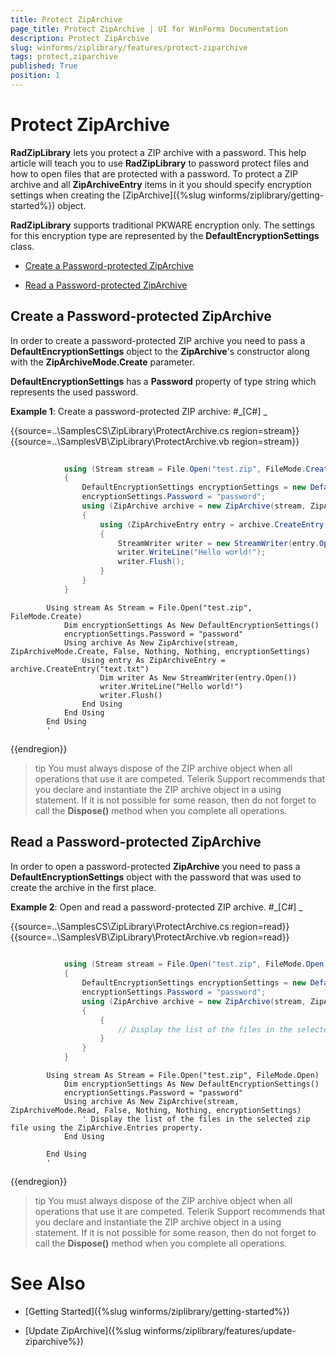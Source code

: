 ```yaml
---
title: Protect ZipArchive
page_title: Protect ZipArchive | UI for WinForms Documentation
description: Protect ZipArchive
slug: winforms/ziplibrary/features/protect-ziparchive
tags: protect,ziparchive
published: True
position: 1
---
```


# Protect ZipArchive



__RadZipLibrary__ lets you protect a ZIP archive with a password. This help article will teach you to use 
        __RadZipLibrary__ to password protect files and how to open files that are protected with a password. To protect a ZIP archive 
        and all __ZipArchiveEntry__ items in it you should specify encryption settings when creating 
        the [ZipArchive]({%slug winforms/ziplibrary/getting-started%}) object.
      

__RadZipLibrary__ supports traditional PKWARE encryption only. The settings for this encryption type are represented by 
        the __DefaultEncryptionSettings__ class.
      

* [Create a Password-protected ZipArchive](#create-a-password-protected-ziparchive)

* [Read a Password-protected ZipArchive](#read-a-password-protected-ziparchive)

## Create a Password-protected ZipArchive

In order to create a password-protected ZIP archive you need to pass a __DefaultEncryptionSettings__ object to the 
          __ZipArchive__'s constructor along with the __ZipArchiveMode.Create__ parameter.
        

__DefaultEncryptionSettings__ has a __Password__ property of type string which represents the used password.
        

__Example 1__: Create a password-protected ZIP archive:
        #_[C#] _

	



{{source=..\SamplesCS\ZipLibrary\ProtectArchive.cs region=stream}} 
{{source=..\SamplesVB\ZipLibrary\ProtectArchive.vb region=stream}} 

````C#
            
            using (Stream stream = File.Open("test.zip", FileMode.Create))
            {
                DefaultEncryptionSettings encryptionSettings = new DefaultEncryptionSettings();
                encryptionSettings.Password = "password";
                using (ZipArchive archive = new ZipArchive(stream, ZipArchiveMode.Create, false, null, null, encryptionSettings))
                {
                    using (ZipArchiveEntry entry = archive.CreateEntry("text.txt"))
                    {
                        StreamWriter writer = new StreamWriter(entry.Open());
                        writer.WriteLine("Hello world!");
                        writer.Flush();
                    }
                }
            }
````
````VB.NET
        Using stream As Stream = File.Open("test.zip", FileMode.Create)
            Dim encryptionSettings As New DefaultEncryptionSettings()
            encryptionSettings.Password = "password"
            Using archive As New ZipArchive(stream, ZipArchiveMode.Create, False, Nothing, Nothing, encryptionSettings)
                Using entry As ZipArchiveEntry = archive.CreateEntry("text.txt")
                    Dim writer As New StreamWriter(entry.Open())
                    writer.WriteLine("Hello world!")
                    writer.Flush()
                End Using
            End Using
        End Using
        '
````

{{endregion}} 




>tip You must always dispose of the ZIP archive object when all operations that use it are competed. Telerik Support recommends that you declare and 
            instantiate the ZIP archive object in a using statement. If it is not possible for some reason, then do not forget to call the __Dispose()__ method when you complete all operations.
>


## Read a Password-protected ZipArchive

In order to open a password-protected __ZipArchive__ you need to pass a __DefaultEncryptionSettings__ 
          object with the password that was used to create the archive in the first place.
        

__Example 2__: Open and read a password-protected ZIP archive.
        #_[C#] _

	



{{source=..\SamplesCS\ZipLibrary\ProtectArchive.cs region=read}} 
{{source=..\SamplesVB\ZipLibrary\ProtectArchive.vb region=read}} 

````C#
                
            using (Stream stream = File.Open("test.zip", FileMode.Open))
            {
                DefaultEncryptionSettings encryptionSettings = new DefaultEncryptionSettings();
                encryptionSettings.Password = "password";
                using (ZipArchive archive = new ZipArchive(stream, ZipArchiveMode.Read, false, null, null, encryptionSettings))
                {
                    {
                        // Display the list of the files in the selected zip file using the ZipArchive.Entries property. 
                    }
                }
            }
````
````VB.NET
        Using stream As Stream = File.Open("test.zip", FileMode.Open)
            Dim encryptionSettings As New DefaultEncryptionSettings()
            encryptionSettings.Password = "password"
            Using archive As New ZipArchive(stream, ZipArchiveMode.Read, False, Nothing, Nothing, encryptionSettings)
                ' Display the list of the files in the selected zip file using the ZipArchive.Entries property. 
            End Using

        End Using
        '
````

{{endregion}} 




>tip You must always dispose of the ZIP archive object when all operations that use it are competed. Telerik Support recommends that you declare and 
            instantiate the ZIP archive object in a using statement. If it is not possible for some reason, then do not forget to call the __Dispose()__ method when you complete all operations.
>


# See Also

 * [Getting Started]({%slug winforms/ziplibrary/getting-started%})

 * [Update ZipArchive]({%slug winforms/ziplibrary/features/update-ziparchive%})
